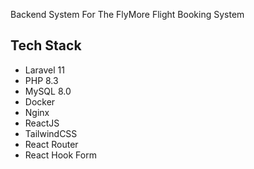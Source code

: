 Backend System For The FlyMore Flight Booking System

## Tech Stack

-   Laravel 11
-   PHP 8.3
-   MySQL 8.0
-   Docker
-   Nginx
-   ReactJS
-   TailwindCSS
-   React Router
-   React Hook Form
